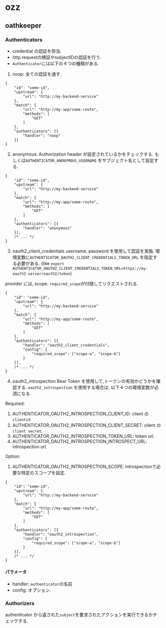 # ozz

## oathkeeper

### Authenticators
* credential の認証を担当.
* http requestの検証やsubjectIDの認証を行う.
* `Authenticator`には以下の４つの種類がある.



1. noop: 全ての認証を通す.
```
{
    "id": "some-id",
    "upstream": {
        "url": "http://my-backend-service"
    },
    "match": {
        "url": "http://my-app/some-route",
        "methods": [
            "GET"
        ]
    },
    "authenticators": [{
        "handler": "noop"
    }]
}
```

2. anonymous: Authorization header が設定されているかをチェックする.
もしくは`AUTHENTICATOR_ANONYMOUS_USERNAME` をサブジェクト名として設定する.

```
{
    "id": "some-id",
    "upstream": {
        "url": "http://my-backend-service"
    },
    "match": {
        "url": "http://my-app/some-route",
        "methods": [
            "GET"
        ]
    },
    "authenticators": [{
        "handler": "anonymous"
    }],
    /* ... */
}
```

3. oauth2_client_credentials
username, password を使用して認証を実施.
環境変数に`AUTHENTICATOR_OAUTH2_CLIENT_CREDENTIALS_TOKEN_URL` を指定する必要がある. (like `export AUTHENTICATOR_OAUTH2_CLIENT_CREDENTIALS_TOKEN_URL=https://my-oauth2-server/oauth2/token`)

provider には, scope: `required_scope`が付随してリクエストされる.

```
{
    "id": "some-id",
    "upstream": {
        "url": "http://my-backend-service"
    },
    "match": {
        "url": "http://my-app/some-route",
        "methods": [
            "GET"
        ]
    },
    "authenticators": [{
        "handler": "oauth2_client_credentials",
        "config": {
            "required_scope": ["scope-a", "scope-b"]
        }
    }],
    /* ... */
}
```


4. oauth2_introspection
Bear Token を使用して,トークンの有効かどうかを確認する.
`oauth2_introspection` を使用する場合は, 以下４つの環境変数が必須になる.

Required:
  1. AUTHENTICATOR_OAUTH2_INTROSPECTION_CLIENT_ID: client の`clientid`
  2. AUTHENTICATOR_OAUTH2_INTROSPECTION_CLIENT_SECRET: client の`client secret`.
  3. AUTHENTICATOR_OAUTH2_INTROSPECTION_TOKEN_URL: token url.
  4. AUTHENTICATOR_OAUTH2_INTROSPECTION_INTROSPECT_URL: introspection url.

Option:
  1. AUTHENTICATOR_OAUTH2_INTROSPECTION_SCOPE: introspectionで必要な特定のスコープを設定.
  
```
{
    "id": "some-id",
    "upstream": {
        "url": "http://my-backend-service"
    },
    "match": {
        "url": "http://my-app/some-route",
        "methods": [
            "GET"
        ]
    },
    "authenticators": [{
        "handler": "oauth2_introspection",
        "config": {
            "required_scope": ["scope-a", "scope-b"]
        }
    }],
    /* ... */
}
```


#### パラメータ
* handler: `authenticator`の名前
* config: オプション.



### Authorizers
authenticator から返された`subject`を要求されたアクションを実行できるかチェックする.

